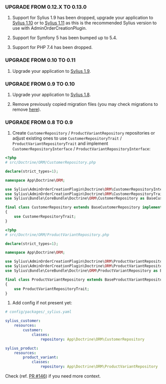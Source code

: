 ### UPGRADE FROM 0.12.X TO 0.13.0

1. Support for Sylius 1.9 has been dropped, upgrade your application to [Sylius 1.10](https://github.com/Sylius/Sylius/blob/master/UPGRADE-1.10.md)
   or to [Sylius 1.11](https://github.com/Sylius/Sylius/blob/master/UPGRADE-1.11.md) as this is the recommended Sylius version
   to use with AdminOrderCreationPlugin.

2. Support for Symfony 5 has been bumped up to 5.4.

3. Support for PHP 7.4 has been dropped.

### UPGRADE FROM 0.10 TO 0.11

1. Upgrade your application to [Sylius 1.9](https://github.com/Sylius/Sylius/blob/master/UPGRADE-1.9.md).

### UPGRADE FROM 0.9 TO 0.10

1. Upgrade your application to [Sylius 1.8](https://github.com/Sylius/Sylius/blob/master/UPGRADE-1.8.md).

1. Remove previously copied migration files (you may check migrations to remove [here](https://github.com/Sylius/AdminOrderCreationPlugin/pull/165)).

### UPGRADE FROM 0.8 TO 0.9

1. Create `CustomerRepository` / `ProductVariantRepository` repositories
or adjust existing ones to use `CustomerRepositoryTrait` / `ProductVariantRepositoryTrait`
and implement `CustomerRepositoryInterface` / `ProductVariantRepositoryInterface`:

```php 
<?php
# src/Doctrine/ORM/CustomerRepository.php

declare(strict_types=1);

namespace App\Doctrine\ORM;

use Sylius\AdminOrderCreationPlugin\Doctrine\ORM\CustomerRepositoryInterface;
use Sylius\AdminOrderCreationPlugin\Doctrine\ORM\CustomerRepositoryTrait;
use Sylius\Bundle\CoreBundle\Doctrine\ORM\CustomerRepository as BaseCustomerRepository;

final class CustomerRepository extends BaseCustomerRepository implements CustomerRepositoryInterface
{
    use CustomerRepositoryTrait;
}
```

```php 
<?php
# src/Doctrine/ORM/ProductVariantRepository.php

declare(strict_types=1);

namespace App\Doctrine\ORM;

use Sylius\AdminOrderCreationPlugin\Doctrine\ORM\ProductVariantRepositoryInterface;
use Sylius\AdminOrderCreationPlugin\Doctrine\ORM\ProductVariantRepositoryTrait;
use Sylius\Bundle\CoreBundle\Doctrine\ORM\ProductVariantRepository as BaseProductVariantRepository;

final class ProductVariantRepository extends BaseProductVariantRepository implements ProductVariantRepositoryInterface
{
    use ProductVariantRepositoryTrait;
}
```

1. Add config if not present yet:

```yaml
# config/packages/_sylius.yaml

sylius_customer:
    resources:
        customer:
            classes:
                repository: App\Doctrine\ORM\CustomerRepository

sylius_product:
    resources:
        product_variant:
            classes:
                repository: App\Doctrine\ORM\ProductVariantRepository
```

Check (ref. [PR #146](https://github.com/Sylius/AdminOrderCreationPlugin/pull/146)) if you need more context.
